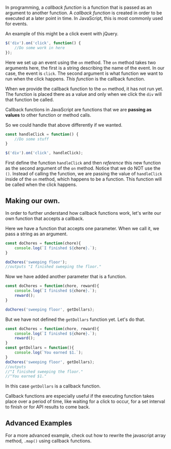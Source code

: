 In programming, a *callback function* is a function that is passed as an argument to another function. A *callback function* is created in order to be executed at a later point in time. In JavaScript, this is most commonly used for events.

An example of this might be a click event with jQuery.

```js
$('div').on('click', function() {
	//Do some work in here
});
```

Here we set up an event using the `on` method. The `on` method takes two arguments here, the first is a string describing the name of the event. In our case, the event is `click`. The second argument is what function we want to run when the click happens. *This function* is the callback function. 

When we provide the callback function to the `on` method, it has not run yet. The function is placed there as a value and only when we click the `div` will that function be called. 

Callback functions in JavaScript are functions that we are **passing as values** to other function or method calls.

So we could handle that above differently if we wanted.

```js
const handleClick = function() {
	//Do some stuff
}

$('div').on('click', handleClick);
```

First define the function `handleClick` and then *reference* this new function as the second argument of the `on` method. Notice that we do NOT use the `()`. Instead of calling the function, we are passing the value of `handleClick` inside of the `on` method, which happens to be a function. This function will be called when the click happens. 

## Making our own.

In order to further understand how callback functions work, let's write our own function that accepts a callback. 

Here we have a function that accepts one parameter. When we call it, we pass a string as an argument. 

```js
const doChores = function(chore){
	console.log(`I finished ${chore}.`);
}

doChores('sweeping floor');
//outputs "I finished sweeping the floor."

```

Now we have added another parameter that is a function. 

```js
const doChores = function(chore, reward){
	console.log(`I finished ${chore}.`);
	reward();
}

doChores('sweeping floor', getDollars);
```

But we have not defined the `getDollars` function yet. Let's do that.


```js
const doChores = function(chore, reward){
	console.log(`I finished ${chore}.`);
	reward();
}
const getDollars = function(){
	console.log(`You earned $1.`);
}
doChores('sweeping floor', getDollars);
//outputs 
//"I finished sweeping the floor."
//"You earned $1."
```

In this case `getDollars` is a callback function.

Callback functions are especially useful if the executing function takes place over a period of time, like waiting for a click to occur, for a set interval to finish or for API results to come back.


## Advanced Examples

For a more advanced example, check out how to rewrite the javascript array method, `.map()` using callback functions.

